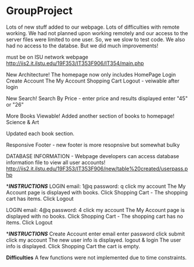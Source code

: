 # GroupProject
Lots of new stuff added to our webpage.  Lots of difficulties with remote working.  We had not planned upon working remotely and 
our access to the server files were limited to one user.  So, we we slow to test code.  We also had no access to the databse.
But we did much improvements!

must be on ISU network
webpage http://iis2.it.ilstu.edu/19F353/IT353F906/IT354/main.php

New Architecture!
The homepage now only includes  HomePage Login Create Account
  The My Account Shopping Cart Logout - veiwable after login
  
New Search!
Search By Price  -  enter price and results displayed  enter "45" or "26"

More Books Viewable!
Added another section of books to homepage!  Science & Art 

Updated each book section.

Responsive Footer - new footer is more resopnsive but somewhat bulky

DATABASE INFORMATION - Webpage developers can access database information
file to view all user accounts!
http://iis2.it.ilstu.edu/19F353/IT353F906/new/table%20created/userpass.php


****INSTRUCTIONS***
  LOGIN     email:  1@q    password: q
  click my account
  The My Account page is displayed with books.
  Click Shopping Cart - The shopping cart has items.
  Click Logout
  
  LOGIN     email:  4@q    password: 4
  click my account
  The My Account page is displayed with no books.
  Click Shopping Cart - The shopping cart has no items.
  Click Logout
  
  ****INSTRUCTIONS***
  Create Account
  enter email
  enter password
  click submit
  click my account
  The new user info is displayed.
  logout & login
  The user info is displayed.
  Click Shopping Cart
  the cart is empty.
  
  **Difficulties**
  A few functions were not implemented due to time constraints.
  
  
  

